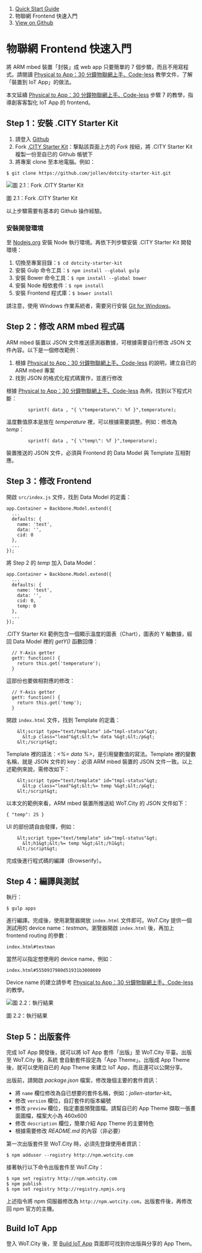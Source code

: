 <div class="row">
    <div class="col-md-12">
        <ol class="breadcrumb">
          <li><a href="#">Quick Start Guide</a></li>
          <li class="active">物聯網 Frontend 快速入門</li>
          <li class="active github"><a href="https://github.com/wotcity/quick-start-guide/tree/master/zh-tw/hello-iot-app" class="fa fa-github">View on Github</a></li>
        </ol>
    </div>
</div>

# 物聯網 Frontend 快速入門

將 ARM mbed 裝置「封裝」成 web app 只要簡單的 7 個步驟，而且不用寫程式。請閱讀 [Physical to App：30 分鐘物聯網上手、Code-less](http://wotcity.com/guide/hello-world/zh-tw) 教學文件，了解「裝置到 IoT App」的做法。

本文延續 [Physical to App：30 分鐘物聯網上手、Code-less](http://wotcity.com/guide/hello-world/zh-tw) 步驟 7 的教學，指導創客客製化 IoT App 的 frontend。

## Step 1：安裝 .CITY Starter Kit

1. 請登入 [Github](https://github.com/)
2. Fork [.CITY Starter Kit](https://github.com/wotcity/dotcity-starter-kit)：撃點該頁面上方的 *Fork* 按紐，將 .CITY Starter Kit 複製一份至自已的 Github 帳號下
3. 將專案 clone 至本地電腦。例如：

```
$ git clone https://github.com/jollen/dotcity-starter-kit.git
```

![圖 2.1：Fork .CITY Starter Kit](https://raw.githubusercontent.com/jollen/wotcity-guide/master/hello-iot-app/2.1.png)

圖 2.1：Fork .CITY Starter Kit

以上步驟需要有基本的 Github 操作經驗。

### 安裝開發環境

至 [Nodejs.org](http://nodejs.org/) 安裝 Node 執行環境。再依下列步驟安裝 .CITY Starter Kit 開發環境：

1. 切換至專案目錄：`$ cd dotcity-starter-kit`
2. 安裝 Gulp 命令工具：`$ npm install --global gulp`
3. 安裝 Bower 命令工具：`$ npm install --global bower`
4. 安裝 Node 相依套件：`$ npm install`
5. 安裝 Frontend 程式庫：`$ bower install`

請注意，使用 Windows 作業系統者，需要另行安裝 [Git for Windows](https://msysgit.github.io/)。

## Step 2：修改 ARM mbed 程式碼

ARM mbed 裝置以 JSON 文件推送感測器數據，可根據需要自行修改 JSON 文件內容。以下是一個修改範例：

1. 根據 [Physical to App：30 分鐘物聯網上手、Code-less](http://wotcity.com/guide/hello-world/zh-tw) 的說明，建立自已的 ARM mbed 專案
2. 找到 JSON 的格式化程式碼實作，並進行修改

根據 [Physical to App：30 分鐘物聯網上手、Code-less](http://wotcity.com/guide/hello-world/zh-tw) 為例，找到以下程式片斷：

```
        sprintf( data , "{ \"temperature\": %f }",temperature);
```

溫度數值原本是放在 *temperature* 裡，可以根據需要調整。例如：修改為 *temp*：

```
        sprintf( data , "{ \"temp\": %f }",temperature);
```

裝置推送的 JSON 文件，必須與 Frontend 的 Data Model 與 Template 互相對應。

## Step 3：修改 Frontend

開啟 `src/index.js` 文件，找到 Data Model 的定義：

```
app.Container = Backbone.Model.extend({
  ...
  defaults: {
    name: 'test',
    data: '',
    cid: 0
  },
  ...
});
```

將 Step 2 的 *temp* 加入 Data Model：

```
app.Container = Backbone.Model.extend({
  ...
  defaults: {
    name: 'test',
    data: '',
    cid: 0,
    temp: 0
  },
  ...
});
```
.CITY Starter Kit 範例包含一個顯示溫度的圖表（Chart），圖表的 Y 軸數據，經回 Data Model 裡的 *getY()* 函數回傳：

```
  // Y-Axis getter
  getY: function() {
    return this.get('temperature');
  }
```

這部份也要做相對應的修改：

```
  // Y-Axis getter
  getY: function() {
    return this.get('temp');
  }
```

開啟 `index.html` 文件，找到 Template 的定義：

```
    &lt;script type="text/template" id="tmpl-status"&gt;
      &lt;p class="lead"&gt;&lt;%= data %&gt;&lt;/p&gt;
    &lt;/script&gt;
```

Template 裡的語法：*<%= data %>*，是引用變數值的寫法。Template 裡的變數名稱，就是 JSON 文件的 key：必須 ARM mbed 裝置的 JSON 文件一致。以上述範例來說，需修改如下：

```
    &lt;script type="text/template" id="tmpl-status"&gt;
      &lt;p class="lead"&gt;&lt;%= temp %&gt;&lt;/p&gt;
    &lt;/script&gt;
```

以本文的範例來看，ARM mbed 裝置所推送給 WoT.City 的 JSON 文件如下：

```
{ "temp": 25 }
```

UI 的部份請自由發揮，例如：

```
    &lt;script type="text/template" id="tmpl-status"&gt;
      &lt;h1&gt;&lt;%= temp %&gt;&lt;/h1&gt;
    &lt;/script&gt;
```

完成後進行程式碼的編譯（Browserify）。

## Step 4：編譯與測試

執行：

```
$ gulp apps
```

進行編譯。完成後，使用瀏覽器開放 `index.html` 文件即可。WoT.City 提供一個測試用的 device name：*testman*。瀏覽器開啟 `index.html` 後，再加上 frontend routing 的參數：

```
index.html#testman
```

當然可以指定想使用的 device name，例如：

```
index.html#5550937980d51931b3000009
```

Device name 的建立請參考 [Physical to App：30 分鐘物聯網上手、Code-less](http://wotcity.com/guide/hello-world/zh-tw) 的教學。


![圖 2.2：執行結果](https://raw.githubusercontent.com/jollen/wotcity-guide/master/hello-iot-app/2.2.png)

圖 2.2：執行結果

## Step 5：出版套件

完成 IoT App 開發後，就可以將 IoT App 套件「出版」至 WoT.City 平臺。出版至 WoT.City 後，系統 會自動套件設定為「App Theme」。出版成 App Theme 後，就可以使用自已的 App Theme 來建立 IoT App，而且還可以公開分享。

出版前，請開啟 *package.json* 檔案，修改幾個主要的套件資訊：

* 將 `name` 欄位修改為自已想要的套件名稱，例如：*jollen-starter-kit*。
* 修改 `version` 欄位，自訂套件的版本編號
* 修改 `preview` 欄位，指定畫面預覽圖檔。請幫自已的 App Theme 擷取一張畫面圖檔，檔案大小為 460x600
* 修改 `description` 欄位，簡單介紹 App Theme 的主要特色
* 根據需要修改 *README.md* 的內容（非必要）

第一次出版套件至 WoT.City 時，必須先登錄使用者資訊：

```
$ npm adduser --registry http://npm.wotcity.com
```

接著執行以下命令出版套件至 WoT.City：

```
$ npm set registry http://npm.wotcity.com
$ npm publish
$ npm set registry http://registry.npmjs.org
```

上述指令將 npm 伺服器修改為 `http://npm.wotcity.com`，出版套件後，再修改回 npm 官方的主機。

## Build IoT App

登入 WoT.City 後，至 [Build IoT App](http://wotcity.com/account/liveapp) 頁面即可找到你出版與分享的 App Them。
